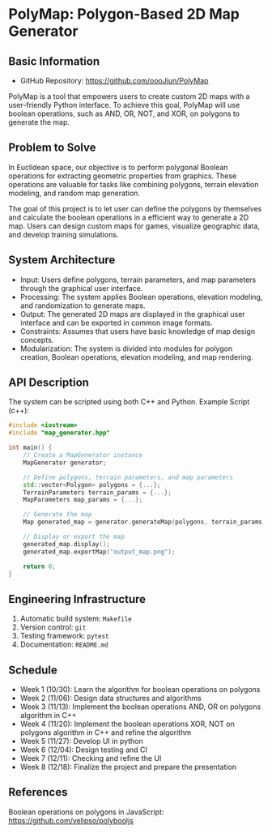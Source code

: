 # PolyMap: Polygon-Based 2D Map Generator

## Basic Information

- GitHub Repository: https://github.com/oooJiun/PolyMap

PolyMap is a tool that empowers users to create custom 2D maps with a user-friendly Python interface. 
To achieve this goal, PolyMap will use boolean operations, such as AND, OR, NOT, and XOR, on polygons to generate the map.


## Problem to Solve

In Euclidean space, our objective is to perform polygonal Boolean operations for extracting geometric properties from graphics. 
These operations are valuable for tasks like combining polygons, terrain elevation modeling, and random map generation.

The goal of this project is to let user can define the polygons by themselves and calculate the boolean operations in a efficient way to generate a 2D map.
Users can design custom maps for games, visualize geographic data, and develop training simulations.


## System Architecture

- Input: Users define polygons, terrain parameters, and map parameters through the graphical user interface.
- Processing: The system applies Boolean operations, elevation modeling, and randomization to generate maps.
- Output: The generated 2D maps are displayed in the graphical user interface and can be exported in common image formats.
- Constraints: Assumes that users have basic knowledge of map design concepts.
- Modularization: The system is divided into modules for polygon creation, Boolean operations, elevation modeling, and map rendering.


## API Description

The system can be scripted using both C++ and Python.
Example Script (c++):

```cpp
#include <iostream>
#include "map_generator.hpp"

int main() {
    // Create a MapGenerator instance
    MapGenerator generator;

    // Define polygons, terrain parameters, and map parameters
    std::vector<Polygon> polygons = {...};
    TerrainParameters terrain_params = {...};
    MapParameters map_params = {...};

    // Generate the map
    Map generated_map = generator.generateMap(polygons, terrain_params, map_params);

    // Display or export the map
    generated_map.display();
    generated_map.exportMap("output_map.png");

    return 0;
}
```


## Engineering Infrastructure

1. Automatic build system: `Makefile`
2. Version control: `git`
3. Testing framework: `pytest`
4. Documentation: `README.md`


## Schedule

* Week 1 (10/30): Learn the algorithm for boolean operations on polygons
* Week 2 (11/06): Design data structures and algorithms
* Week 3 (11/13): Implement the boolean operations AND, OR on polygons algorithm in C++
* Week 4 (11/20): Implement the boolean operations XOR, NOT on polygons algorithm in C++ and refine the algorithm
* Week 5 (11/27): Develop UI in python
* Week 6 (12/04): Design testing and CI
* Week 7 (12/11): Checking and refine the UI
* Week 8 (12/18): Finalize the project and prepare the presentation


## References

Boolean operations on polygons in JavaScript: https://github.com/velipso/polybooljs
